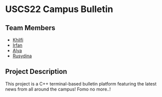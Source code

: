 # USCS22 Campus Bulletin

## Team Members
- [Khilfi](https://github.com/KhilfiKhairulAmin)
- [Irfan](https://github.com/iZERITH)
- [Alya]()
- [Rusydina]()

## Project Description
This project is a C++ terminal-based bulletin platform featuring the latest news from all around the campus! Fomo no more..!
